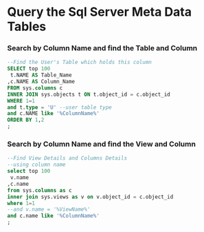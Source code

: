 # Query the Sql Server Meta Data Tables

### Search by Column Name and find the Table and Column
```sql
--Find the User's Table which holds this column
SELECT top 100
 t.NAME AS Table_Name
,c.NAME AS Column_Name
FROM sys.columns c
INNER JOIN sys.objects t ON t.object_id = c.object_id
WHERE 1=1
and t.type = 'U' --user table type
and c.NAME like '%ColumnName%'
ORDER BY 1,2
;
```

### Search by Column Name and find the View and Column
```sql
--Find View Details and Columns Details
--using column name
select top 100
 v.name
,c.name
from sys.columns as c
inner join sys.views as v on v.object_id = c.object_id
where 1=1
--and v.name = '%ViewName%'
and c.name like '%ColumnName%'
;
```
